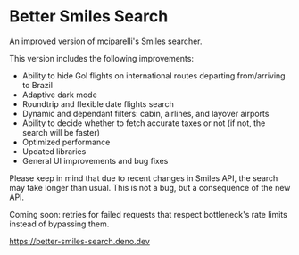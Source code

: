# Better Smiles Search

An improved version of mciparelli's Smiles searcher.


This version includes the following improvements:
- Ability to hide Gol flights on international routes departing from/arriving to Brazil
- Adaptive dark mode
- Roundtrip and flexible date flights search
- Dynamic and dependant filters: cabin, airlines, and layover airports
- Ability to decide whether to fetch accurate taxes or not (if not, the search will be faster)
- Optimized performance 
- Updated libraries
- General UI improvements and bug fixes

Please keep in mind that due to recent changes in Smiles API, the search may take longer than usual. This is not a bug, but a consequence of the new API.

Coming soon: retries for failed requests that respect bottleneck's rate limits instead of bypassing them.

https://better-smiles-search.deno.dev